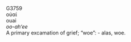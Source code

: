 <body>
  <p>G3759<br>  οὐαί  <br> ouai  <br><i>oo-ah‘ee </i><br>A primary excamation of grief; “woe”: - alas, woe.<br></p>
 </body>